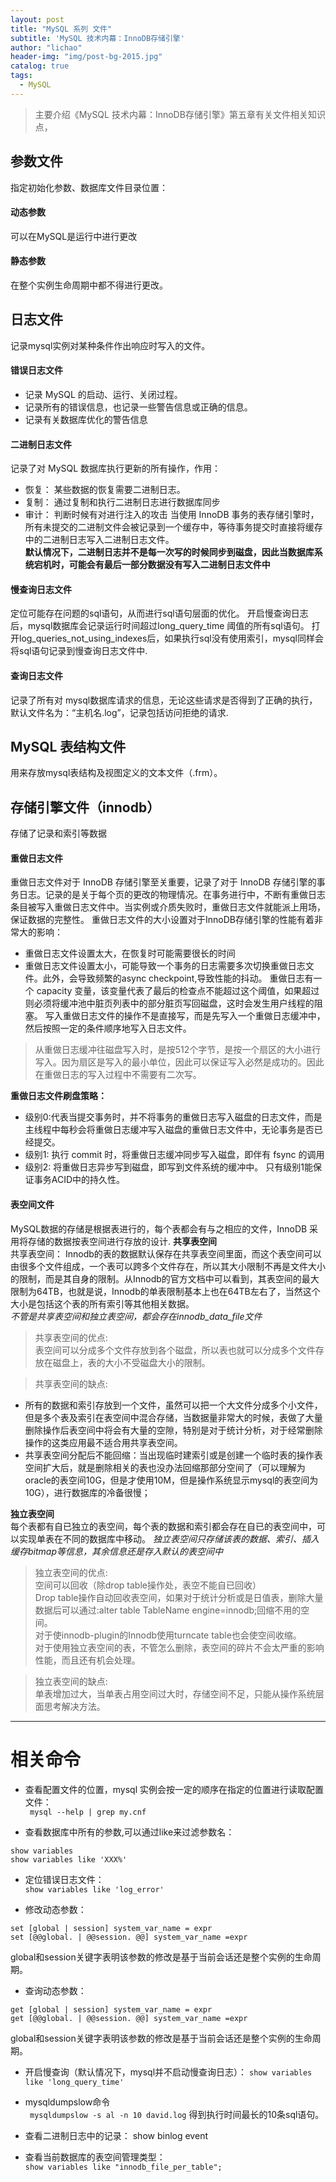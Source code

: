 ```yaml
---
layout: post
title: "MySQL 系列 文件"
subtitle: 'MySQL 技术内幕：InnoDB存储引擎'
author: "lichao"
header-img: "img/post-bg-2015.jpg"
catalog: true
tags:
  - MySQL
---
```


> 主要介绍《MySQL 技术内幕：InnoDB存储引擎》第五章有关文件相关知识点，

## 参数文件
指定初始化参数、数据库文件目录位置：
#### 动态参数
可以在MySQL是运行中进行更改
#### 静态参数
在整个实例生命周期中都不得进行更改。
## 日志文件
记录mysql实例对某种条件作出响应时写入的文件。
#### 错误日志文件
* 记录 MySQL 的启动、运行、关闭过程。   
* 记录所有的错误信息，也记录一些警告信息或正确的信息。
* 记录有关数据库优化的警告信息
#### 二进制日志文件
记录了对 MySQL 数据库执行更新的所有操作，作用：
* 恢复： 某些数据的恢复需要二进制日志。
* 复制： 通过复制和执行二进制日志进行数据库同步
* 审计： 判断时候有对进行注入的攻击
当使用 InnoDB 事务的表存储引擎时，所有未提交的二进制文件会被记录到一个缓存中，等待事务提交时直接将缓存中的二进制日志写入二进制日志文件。    
**默认情况下，二进制日志并不是每一次写的时候同步到磁盘，因此当数据库系统宕机时，可能会有最后一部分数据没有写入二进制日志文件中** 
#### 慢查询日志文件
定位可能存在问题的sql语句，从而进行sql语句层面的优化。
开启慢查询日志后，mysql数据库会记录运行时间超过long_query_time 阈值的所有sql语句。
打开log_queries_not_using_indexes后，如果执行sql没有使用索引，mysql同样会将sql语句记录到慢查询日志文件中.
#### 查询日志文件
记录了所有对 mysql数据库请求的信息，无论这些请求是否得到了正确的执行，默认文件名为：“主机名.log”，记录包括访问拒绝的请求.
## MySQL 表结构文件
用来存放mysql表结构及视图定义的文本文件（.frm）。
## 存储引擎文件（innodb）
存储了记录和索引等数据
#### 重做日志文件
重做日志文件对于 InnoDB 存储引擎至关重要，记录了对于 InnoDB 存储引擎的事务日志。记录的是关于每个页的更改的物理情况。在事务进行中，不断有重做日志条目被写入重做日志文件中。当实例或介质失败时，重做日志文件就能派上用场，保证数据的完整性。
重做日志文件的大小设置对于InnoDB存储引擎的性能有着非常大的影响：
* 重做日志文件设置太大，在恢复时可能需要很长的时间
* 重做日志文件设置太小，可能导致一个事务的日志需要多次切换重做日志文件。此外，会导致频繁的async checkpoint,导致性能的抖动。
重做日志有一个 capacity 变量，该变量代表了最后的检查点不能超过这个阈值，如果超过则必须将缓冲池中脏页列表中的部分脏页写回磁盘，这时会发生用户线程的阻塞。
写入重做日志文件的操作不是直接写，而是先写入一个重做日志缓冲中，然后按照一定的条件顺序地写入日志文件。

> 从重做日志缓冲往磁盘写入时，是按512个字节，是按一个扇区的大小进行写入。因为扇区是写入的最小单位，因此可以保证写入必然是成功的。因此在重做日志的写入过程中不需要有二次写。

**重做日志文件刷盘策略：**
* 级别0:代表当提交事务时，并不将事务的重做日志写入磁盘的日志文件，而是主线程中每秒会将重做日志缓冲写入磁盘的重做日志文件中，无论事务是否已经提交。
* 级别1: 执行 commit 时，将重做日志缓冲同步写入磁盘，即伴有 fsync 的调用
* 级别2: 将重做日志异步写到磁盘，即写到文件系统的缓冲中。
只有级别1能保证事务ACID中的持久性。

#### 表空间文件
MySQL数据的存储是根据表进行的，每个表都会有与之相应的文件，InnoDB 采用将存储的数据按表空间进行存放的设计.
**共享表空间**    
共享表空间： Innodb的表的数据默认保存在共享表空间里面，而这个表空间可以由很多个文件组成，一个表可以跨多个文件存在，所以其大小限制不再是文件大小的限制，而是其自身的限制。从Innodb的官方文档中可以看到，其表空间的最大限制为64TB，也就是说，Innodb的单表限制基本上也在64TB左右了，当然这个大小是包括这个表的所有索引等其他相关数据。    
*不管是共享表空间和独立表空间，都会存在innodb_data_file文件* 

> 共享表空间的优点:    
表空间可以分成多个文件存放到各个磁盘，所以表也就可以分成多个文件存放在磁盘上，表的大小不受磁盘大小的限制。

> 共享表空间的缺点:    
* 所有的数据和索引存放到一个文件，虽然可以把一个大文件分成多个小文件，但是多个表及索引在表空间中混合存储，当数据量非常大的时候，表做了大量删除操作后表空间中将会有大量的空隙，特别是对于统计分析，对于经常删除操作的这类应用最不适合用共享表空间。
* 共享表空间分配后不能回缩：当出现临时建索引或是创建一个临时表的操作表空间扩大后，就是删除相关的表也没办法回缩那部分空间了（可以理解为oracle的表空间10G，但是才使用10M，但是操作系统显示mysql的表空间为10G），进行数据库的冷备很慢；

**独立表空间**    
每个表都有自已独立的表空间，每个表的数据和索引都会存在自已的表空间中，可以实现单表在不同的数据库中移动。
*独立表空间只存储该表的数据、索引、插入缓存bitmap等信息，其余信息还是存入默认的表空间中*

> 独立表空间的优点:    
空间可以回收（除drop table操作处，表空不能自已回收）   
Drop table操作自动回收表空间，如果对于统计分析或是日值表，删除大量数据后可以通过:alter table TableName engine=innodb;回缩不用的空间。   
对于使innodb-plugin的Innodb使用turncate table也会使空间收缩。   
对于使用独立表空间的表，不管怎么删除，表空间的碎片不会太严重的影响性能，而且还有机会处理。   

> 独立表空间的缺点:    
单表增加过大，当单表占用空间过大时，存储空间不足，只能从操作系统层面思考解决方法。

------

# 相关命令
* 查看配置文件的位置，mysql 实例会按一定的顺序在指定的位置进行读取配置文件：    
``` mysql --help | grep my.cnf```        

* 查看数据库中所有的参数,可以通过like来过滤参数名：    
```
show variables    
show variables like 'XXX%'
```    

* 定位错误日志文件：    
```show variables like 'log_error'```     

* 修改动态参数：   
``` 
set [global | session] system_var_name = expr       
set [@@global. | @@session. @@] system_var_name =expr   
```     
global和session关键字表明该参数的修改是基于当前会话还是整个实例的生命周期。


* 查询动态参数：
```
get [global | session] system_var_name = expr     
get [@@global. | @@session. @@] system_var_name =expr
```    
global和session关键字表明该参数的修改是基于当前会话还是整个实例的生命周期。

* 开启慢查询（默认情况下，mysql并不启动慢查询日志）：
```show variables like 'long_query_time' ```


* mysqldumpslow命令     
``` mysqldumpslow -s al -n 10 david.log```
得到执行时间最长的10条sql语句。


* 查看二进制日志中的记录：
show binlog event


* 查看当前数据库的表空间管理类型：   
```show variables like "innodb_file_per_table";```

